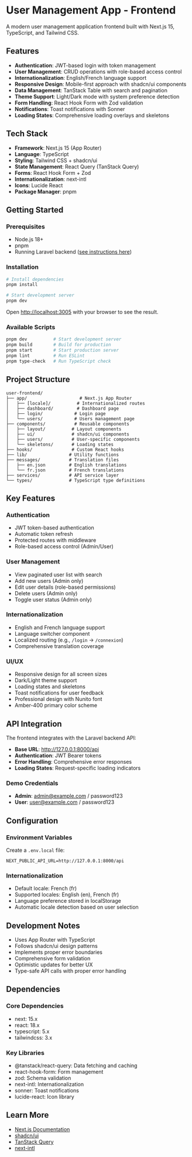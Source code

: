 # User Management App - Frontend

A modern user management application frontend built with Next.js 15, TypeScript, and Tailwind CSS.

## Features

- **Authentication**: JWT-based login with token management
- **User Management**: CRUD operations with role-based access control
- **Internationalization**: English/French language support
- **Responsive Design**: Mobile-first approach with shadcn/ui components
- **Data Management**: TanStack Table with search and pagination
- **Theme Support**: Light/Dark mode with system preference detection
- **Form Handling**: React Hook Form with Zod validation
- **Notifications**: Toast notifications with Sonner
- **Loading States**: Comprehensive loading overlays and skeletons

## Tech Stack

- **Framework**: Next.js 15 (App Router)
- **Language**: TypeScript
- **Styling**: Tailwind CSS + shadcn/ui
- **State Management**: React Query (TanStack Query)
- **Forms**: React Hook Form + Zod
- **Internationalization**: next-intl
- **Icons**: Lucide React
- **Package Manager**: pnpm

## Getting Started

### Prerequisites

- Node.js 18+
- pnpm
- Running Laravel backend ([see instructions here](../user-backend/README.md))

### Installation

```bash
# Install dependencies
pnpm install

# Start development server
pnpm dev
```

Open [http://localhost:3005](http://localhost:3005) with your browser to see the result.

### Available Scripts

```bash
pnpm dev          # Start development server
pnpm build        # Build for production
pnpm start        # Start production server
pnpm lint         # Run ESLint
pnpm type-check   # Run TypeScript check
```

## Project Structure

```
user-frontend/
├── app/                    # Next.js App Router
│   ├── [locale]/          # Internationalized routes
│   ├── dashboard/         # Dashboard page
│   ├── login/            # Login page
│   └── users/            # Users management page
├── components/           # Reusable components
│   ├── layout/          # Layout components
│   ├── ui/              # shadcn/ui components
│   ├── users/           # User-specific components
│   └── skeletons/       # Loading states
├── hooks/               # Custom React hooks
├── lib/                # Utility functions
├── messages/           # Translation files
│   ├── en.json         # English translations
│   └── fr.json         # French translations
├── services/           # API service layer
└── types/              # TypeScript type definitions
```

## Key Features

### Authentication

- JWT token-based authentication
- Automatic token refresh
- Protected routes with middleware
- Role-based access control (Admin/User)

### User Management

- View paginated user list with search
- Add new users (Admin only)
- Edit user details (role-based permissions)
- Delete users (Admin only)
- Toggle user status (Admin only)

### Internationalization

- English and French language support
- Language switcher component
- Localized routing (e.g., `/login` → `/connexion`)
- Comprehensive translation coverage

### UI/UX

- Responsive design for all screen sizes
- Dark/Light theme support
- Loading states and skeletons
- Toast notifications for user feedback
- Professional design with Nunito font
- Amber-400 primary color scheme

## API Integration

The frontend integrates with the Laravel backend API:

- **Base URL**: http://127.0.0.1:8000/api
- **Authentication**: JWT Bearer tokens
- **Error Handling**: Comprehensive error responses
- **Loading States**: Request-specific loading indicators

### Demo Credentials

- **Admin**: admin@example.com / password123
- **User**: user@example.com / password123

## Configuration

### Environment Variables

Create a `.env.local` file:

```env
NEXT_PUBLIC_API_URL=http://127.0.0.1:8000/api
```

### Internationalization

- Default locale: French (fr)
- Supported locales: English (en), French (fr)
- Language preference stored in localStorage
- Automatic locale detection based on user selection

## Development Notes

- Uses App Router with TypeScript
- Follows shadcn/ui design patterns
- Implements proper error boundaries
- Comprehensive form validation
- Optimistic updates for better UX
- Type-safe API calls with proper error handling

## Dependencies

### Core Dependencies

- next: 15.x
- react: 18.x
- typescript: 5.x
- tailwindcss: 3.x

### Key Libraries

- @tanstack/react-query: Data fetching and caching
- react-hook-form: Form management
- zod: Schema validation
- next-intl: Internationalization
- sonner: Toast notifications
- lucide-react: Icon library

## Learn More

- [Next.js Documentation](https://nextjs.org/docs)
- [shadcn/ui](https://ui.shadcn.com/)
- [TanStack Query](https://tanstack.com/query)
- [next-intl](https://next-intl-docs.vercel.app/)
